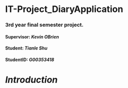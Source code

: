# IT-Project_DiaryApplication
### 3rd year final semester project.
####  Supervisor:   *Kevin OBrien* 
####  Student:   *Tianle Shu* 
####  StudentID: *G00353418*

#  *Introduction*

